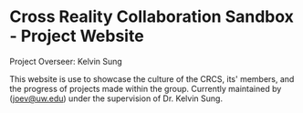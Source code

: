 # Cross Reality Collaboration Sandbox - Project Website
Project Overseer: Kelvin Sung

This website is use to showcase the culture of the CRCS, its' members, and the progress of projects made within the group.
Currently maintained by (joev@uw.edu) under the supervision of Dr. Kelvin Sung.
